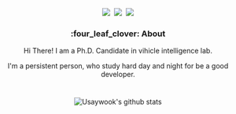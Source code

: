 <div align="center">
<a href="https://www.youtube.com/channel/UC7g9pnw7vjk80JUsxme7pBQ" target="_blank"><img src="https://img.shields.io/badge/YouTube-Dol AI-white?style=plastic&logo=youtube&logoColor=red"/></a>&nbsp;&nbsp<a href="https://sungwookyoo.github.io/" target="_blank"><img src="https://img.shields.io/badge/Jekyll Blog-Data is new oil-white?style=plastic&logo=jekyll&logoColor=red"/></a>&nbsp;&nbsp<a href="mailto:tpdnr1360@snu.ac.kr" target="_blank"><img src="https://img.shields.io/badge/-Gmail-d14836?style=flat-square&logo=Gmail&logoColor=white&link=mailto:tpdnr1360@snu.ac.kr"/></a> 

<h3> :four_leaf_clover: About </h3>
  
<p>Hi There! I am a Ph.D. Candidate in vihicle intelligence lab.</p>
<p>I'm a persistent person, who study hard day and night for be a good developer.</p> 

<!-- #
<h3> 🔥 Tech Stack </h3>
<h4> Backend </h4>
<p><img src="https://img.shields.io/badge/Python-white?style=flat&logo=Python&logoColor=#3776AB"/>
 -->
  
#
![Usaywook's github stats](https://github-readme-stats.vercel.app/api?username=usaywook&show_icons=true&theme=tokyonight)
</div>
